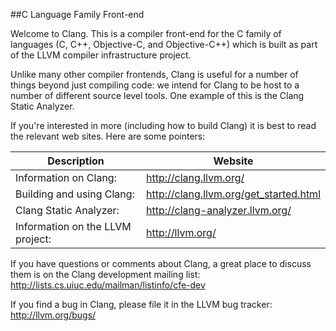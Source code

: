 ##C Language Family Front-end


Welcome to Clang.  This is a compiler front-end for the C family of languages
(C, C++, Objective-C, and Objective-C++) which is built as part of the LLVM
compiler infrastructure project.

Unlike many other compiler frontends, Clang is useful for a number of things
beyond just compiling code: we intend for Clang to be host to a number of
different source level tools.  One example of this is the Clang Static Analyzer.

If you're interested in more (including how to build Clang) it is best to read
the relevant web sites.  Here are some pointers:

| Description | Website |
|-------------|---------|
| Information on Clang: | http://clang.llvm.org/ |
| Building and using Clang: | http://clang.llvm.org/get_started.html |
| Clang Static Analyzer: | http://clang-analyzer.llvm.org/ |
| Information on the LLVM project: | http://llvm.org/ |

If you have questions or comments about Clang, a great place to discuss them is
on the Clang development mailing list:  
http://lists.cs.uiuc.edu/mailman/listinfo/cfe-dev

If you find a bug in Clang, please file it in the LLVM bug tracker:  
http://llvm.org/bugs/
